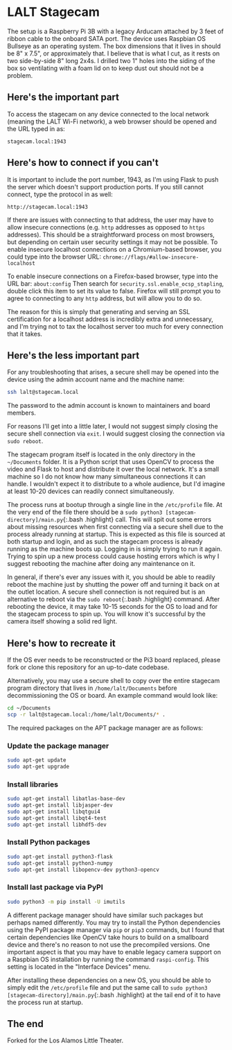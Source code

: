 # LALT Stagecam

The setup is a Raspberry Pi 3B with a legacy Arducam attached by 3 feet of ribbon cable to the onboard SATA port. The device uses Raspbian OS Bullseye as an operating system. The box dimensions that it lives in should be 8" x 7.5", or approximately that. I believe that is what I cut, as it rests on two side-by-side 8" long 2x4s. I drilled two 1" holes into the siding of the box so ventilating with a foam lid on to keep dust out should not be a problem.

## Here's the important part

To access the stagecam on any device connected to the local network (meaning the LALT Wi-Fi network), a web browser should be opened and the URL typed in as:

`stagecam.local:1943`

## Here's how to connect if you can't

It is important to include the port number, 1943, as I'm using Flask to push the server which doesn't support production ports. If you still cannot connect, type the protocol in as well:

`http://stagecam.local:1943`

If there are issues with connecting to that address, the user may have to allow insecure connections (e.g. `http` addresses as opposed to `https` addresses). This should be a straightforward process on most browsers, but depending on certain user security settings it may not be possible. To enable insecure localhost connections on a Chromium-based browser, you could type into the browser URL:
`chrome://flags/#allow-insecure-localhost`

To enable insecure connections on a Firefox-based browser, type into the URL bar:
`about:config`
Then search for `security.ssl.enable_ocsp_stapling`, double click this item to set its value to false. Firefox will still prompt you to agree to connecting to any `http` address, but will allow you to do so.

The reason for this is simply that generating and serving an SSL certification for a localhost address is incredibly extra and unnecessary, and I'm trying not to tax the localhost server too much for every connection that it takes.

## Here's the less important part

For any troubleshooting that arises, a secure shell may be opened into the device using the admin account name and the machine name:

```bash
ssh lalt@stagecam.local
```

The password to the admin account is known to maintainers and board members.

For reasons I'll get into a little later, I would not suggest simply closing the secure shell connection via `exit`. I would suggest closing the connection via `sudo reboot`.

The stagecam program itself is located in the only directory in the `~/Documents` folder. It is a Python script that uses OpenCV to process the video and Flask to host and distribute it over the local network. It's a small machine so I do not know how many simultaneous connections it can handle. I wouldn't expect it to distribute to a whole audience, but I'd imagine at least 10-20 devices can readily connect simultaneously.

The process runs at bootup through a single line in the `/etc/profile` file. At the very end of the file there should be a `sudo python3 [stagecam-directory]/main.py`{:.bash .highlight} call. This will spit out some errors about missing resources when first connecting via a secure shell due to the process already running at startup. This is expected as this file is sourced at both startup and login, and as such the stagecam process is already running as the machine boots up. Logging in is simply trying to run it again. Trying to spin up a new process could cause hosting errors which is why I suggest rebooting the machine after doing any maintenance on it.

In general, if there's ever any issues with it, you should be able to readily reboot the machine just by shutting the power off and turning it back on at the outlet location. A secure shell connection is not required but is an alternative to reboot via the `sudo reboot`{:.bash .highlight} command. After rebooting the device, it may take 10-15 seconds for the OS to load and for the stagecam process to spin up. You will know it's successful by the camera itself showing a solid red light.

## Here's how to recreate it

If the OS ever needs to be reconstructed or the Pi3 board replaced, please fork or clone this repository for an up-to-date codebase.

Alternatively, you may use a secure shell to copy over the entire stagecam program directory that lives in `/home/lalt/Documents` before decommissioning the OS or board. An example command would look like:

```bash
cd ~/Documents
scp -r lalt@stagecam.local:/home/lalt/Documents/* .
```

The required packages on the APT package manager are as follows:

### Update the package manager

```bash
sudo apt-get update
sudo apt-get upgrade
```

### Install libraries

```bash
sudo apt-get install libatlas-base-dev
sudo apt-get install libjasper-dev
sudo apt-get install libqtgui4
sudo apt-get install libqt4-test
sudo apt-get install libhdf5-dev
```

### Install Python packages

```bash
sudo apt-get install python3-flask
sudo apt-get install python3-numpy
sudo apt-get install libopencv-dev python3-opencv
```

### Install last package via PyPI

```bash
sudo python3 -m pip install -U imutils
```

A different package manager should have similar such packages but perhaps named differently. You may try to install the Python dependencies using the PyPI package manager via `pip` or `pip3` commands, but I found that certain dependencies like OpenCV take hours to build on a smallboard device and there's no reason to not use the precompiled versions. One important aspect is that you may have to enable legacy camera support on a Raspbian OS installation by running the command `raspi-config`. This setting is located in the "Interface Devices" menu.

After installing these dependencies on a new OS, you should be able to simply edit the `/etc/profile` file and put the same call to `sudo python3 [stagecam-directory]/main.py`{:.bash .highlight} at the tail end of it to have the process run at startup.

## The end

Forked for the Los Alamos Little Theater.
